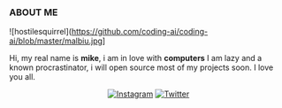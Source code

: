 ### ABOUT ME
![hostilesquirrel](https://github.com/coding-ai/coding-ai/blob/master/malbiu.jpg]
<p>
  Hi, my real name is <b>mike</b>, i am in love with <b>computers</b>
  I am lazy and a known procrastinator, i will open source most of my
  projects soon. I love you all.
 </p>
 <p align="center">
  <a href="https://www.instagram.com/TakashiMalibu/"><img src="https://img.shields.io/badge/Instagram--_.svg?style=social&logo=instagram" alt="Instagram"></a>
  <a href="https://twitter.com/malibu_inc"><img src="https://img.shields.io/badge/Twitter--_.svg?style=social&logo=twitter" alt="Twitter"></a>
</p>
